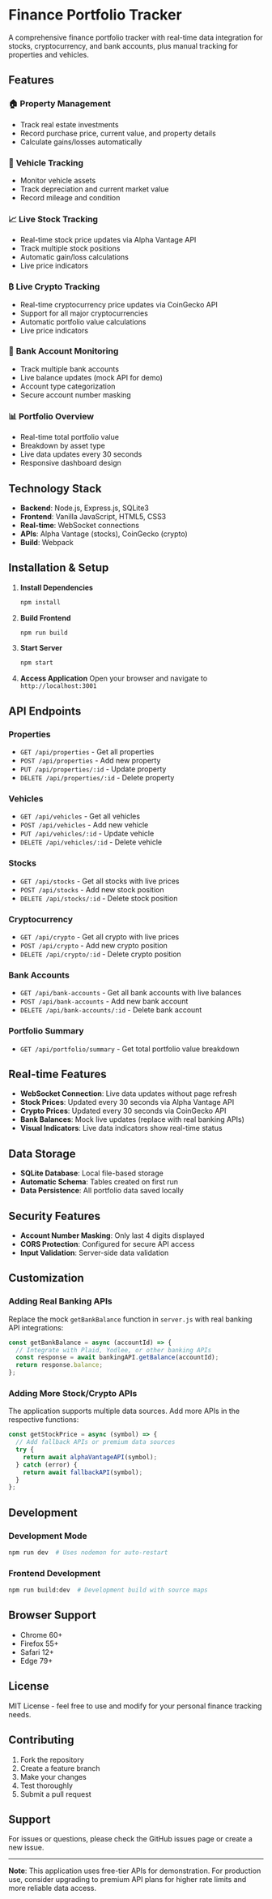 # Finance Portfolio Tracker

A comprehensive finance portfolio tracker with real-time data integration for stocks, cryptocurrency, and bank accounts, plus manual tracking for properties and vehicles.

## Features

### 🏠 **Property Management**
- Track real estate investments
- Record purchase price, current value, and property details
- Calculate gains/losses automatically

### 🚗 **Vehicle Tracking**
- Monitor vehicle assets
- Track depreciation and current market value
- Record mileage and condition

### 📈 **Live Stock Tracking**
- Real-time stock price updates via Alpha Vantage API
- Track multiple stock positions
- Automatic gain/loss calculations
- Live price indicators

### ₿ **Live Crypto Tracking**
- Real-time cryptocurrency price updates via CoinGecko API
- Support for all major cryptocurrencies
- Automatic portfolio value calculations
- Live price indicators

### 🏦 **Bank Account Monitoring**
- Track multiple bank accounts
- Live balance updates (mock API for demo)
- Account type categorization
- Secure account number masking

### 📊 **Portfolio Overview**
- Real-time total portfolio value
- Breakdown by asset type
- Live data updates every 30 seconds
- Responsive dashboard design

## Technology Stack

- **Backend**: Node.js, Express.js, SQLite3
- **Frontend**: Vanilla JavaScript, HTML5, CSS3
- **Real-time**: WebSocket connections
- **APIs**: Alpha Vantage (stocks), CoinGecko (crypto)
- **Build**: Webpack

## Installation & Setup

1. **Install Dependencies**
   ```bash
   npm install
   ```

2. **Build Frontend**
   ```bash
   npm run build
   ```

3. **Start Server**
   ```bash
   npm start
   ```

4. **Access Application**
   Open your browser and navigate to `http://localhost:3001`

## API Endpoints

### Properties
- `GET /api/properties` - Get all properties
- `POST /api/properties` - Add new property
- `PUT /api/properties/:id` - Update property
- `DELETE /api/properties/:id` - Delete property

### Vehicles
- `GET /api/vehicles` - Get all vehicles
- `POST /api/vehicles` - Add new vehicle
- `PUT /api/vehicles/:id` - Update vehicle
- `DELETE /api/vehicles/:id` - Delete vehicle

### Stocks
- `GET /api/stocks` - Get all stocks with live prices
- `POST /api/stocks` - Add new stock position
- `DELETE /api/stocks/:id` - Delete stock position

### Cryptocurrency
- `GET /api/crypto` - Get all crypto with live prices
- `POST /api/crypto` - Add new crypto position
- `DELETE /api/crypto/:id` - Delete crypto position

### Bank Accounts
- `GET /api/bank-accounts` - Get all bank accounts with live balances
- `POST /api/bank-accounts` - Add new bank account
- `DELETE /api/bank-accounts/:id` - Delete bank account

### Portfolio Summary
- `GET /api/portfolio/summary` - Get total portfolio value breakdown

## Real-time Features

- **WebSocket Connection**: Live data updates without page refresh
- **Stock Prices**: Updated every 30 seconds via Alpha Vantage API
- **Crypto Prices**: Updated every 30 seconds via CoinGecko API
- **Bank Balances**: Mock live updates (replace with real banking APIs)
- **Visual Indicators**: Live data indicators show real-time status

## Data Storage

- **SQLite Database**: Local file-based storage
- **Automatic Schema**: Tables created on first run
- **Data Persistence**: All portfolio data saved locally

## Security Features

- **Account Number Masking**: Only last 4 digits displayed
- **CORS Protection**: Configured for secure API access
- **Input Validation**: Server-side data validation

## Customization

### Adding Real Banking APIs
Replace the mock `getBankBalance` function in `server.js` with real banking API integrations:

```javascript
const getBankBalance = async (accountId) => {
  // Integrate with Plaid, Yodlee, or other banking APIs
  const response = await bankingAPI.getBalance(accountId);
  return response.balance;
};
```

### Adding More Stock/Crypto APIs
The application supports multiple data sources. Add more APIs in the respective functions:

```javascript
const getStockPrice = async (symbol) => {
  // Add fallback APIs or premium data sources
  try {
    return await alphaVantageAPI(symbol);
  } catch (error) {
    return await fallbackAPI(symbol);
  }
};
```

## Development

### Development Mode
```bash
npm run dev  # Uses nodemon for auto-restart
```

### Frontend Development
```bash
npm run build:dev  # Development build with source maps
```

## Browser Support

- Chrome 60+
- Firefox 55+
- Safari 12+
- Edge 79+

## License

MIT License - feel free to use and modify for your personal finance tracking needs.

## Contributing

1. Fork the repository
2. Create a feature branch
3. Make your changes
4. Test thoroughly
5. Submit a pull request

## Support

For issues or questions, please check the GitHub issues page or create a new issue.

---

**Note**: This application uses free-tier APIs for demonstration. For production use, consider upgrading to premium API plans for higher rate limits and more reliable data access.
